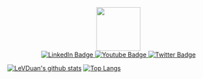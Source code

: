 <div id="header" align="center">
  <img src="https://media.giphy.com/media/M9gbBd9nbDrOTu1Mqx/giphy.gif" width="100"/>
</div>
<div id="badges" align="center">
  <a href="your-linkedin-URL">
    <img src="https://img.shields.io/badge/LinkedIn-blue?style=for-the-badge&logo=linkedin&logoColor=white" alt="LinkedIn Badge"/>
  </a>
  <a href="your-youtube-URL">
    <img src="https://img.shields.io/badge/YouTube-red?style=for-the-badge&logo=youtube&logoColor=white" alt="Youtube Badge"/>
  </a>
  <a href="your-twitter-URL">
    <img src="https://img.shields.io/badge/Twitter-blue?style=for-the-badge&logo=twitter&logoColor=white" alt="Twitter Badge"/>
  </a>
</div>

[![LeVDuan's github stats](https://github-readme-stats.vercel.app/api?username=LeVDuan&show_icons=true&theme=merko)](https://github.com/LeVDuan)
[![Top Langs](https://github-readme-stats.vercel.app/api/top-langs/?username=LeVDuan&layout=compact&theme=merko)](https://github.com/anuraghazra/github-readme-stats)
